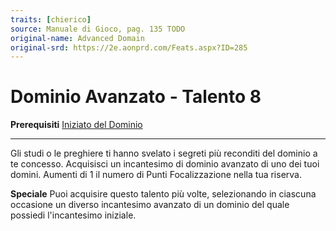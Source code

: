```yaml
---
traits: [chierico]
source: Manuale di Gioco, pag. 135 TODO
original-name: Advanced Domain
original-srd: https://2e.aonprd.com/Feats.aspx?ID=285
---
```


# Dominio Avanzato - Talento 8

**Prerequisiti**
[Iniziato del Dominio](/classi/chierico/talenti/iniziato-del-dominio)

---

Gli studi o le preghiere ti hanno svelato i segreti più reconditi del dominio a
te concesso. Acquisisci un incantesimo di dominio avanzato di uno dei tuoi
domini. Aumenti di 1 il numero di Punti Focalizzazione nella tua riserva.

**Speciale** Puoi acquisire questo talento più volte, selezionando in ciascuna
occasione un diverso incantesimo avanzato di un dominio del quale possiedi
l'incantesimo iniziale.
